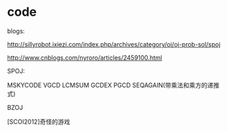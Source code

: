 code
====

blogs:

http://sillyrobot.ixiezi.com/index.php/archives/category/oi/oj-prob-sol/spoj

http://www.cnblogs.com/nyroro/articles/2459100.html


SPOJ:

MSKYCODE
VGCD
LCMSUM
GCDEX
PGCD
SEQAGAIN(带乘法和乘方的递推式)

BZOJ

[SCOI2012]奇怪的游戏
